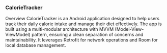### CalorieTracker
Overview
CalorieTracker is an Android application designed to help users track their daily calorie intake and manage their diet effectively. The app is built using a multi-modular architecture with MVVM (Model-View-ViewModel) pattern, ensuring a clean separation of concerns and maintainability. It leverages Retrofit for network operations and Room for local database management.
